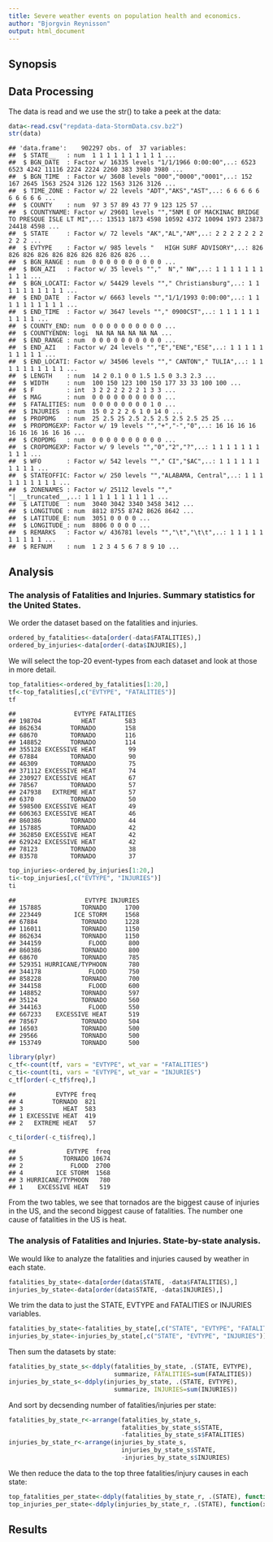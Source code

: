 ```yaml
---
title: Severe weather events on population health and economics.
author: "Bjorgvin Reynisson"
output: html_document
---
```


## Synopsis

## Data Processing

The data is read and we use the str() to take a peek at the data:


```r
data<-read.csv("repdata-data-StormData.csv.bz2")
str(data)
```

```
## 'data.frame':	902297 obs. of  37 variables:
##  $ STATE__   : num  1 1 1 1 1 1 1 1 1 1 ...
##  $ BGN_DATE  : Factor w/ 16335 levels "1/1/1966 0:00:00",..: 6523 6523 4242 11116 2224 2224 2260 383 3980 3980 ...
##  $ BGN_TIME  : Factor w/ 3608 levels "000","0000","0001",..: 152 167 2645 1563 2524 3126 122 1563 3126 3126 ...
##  $ TIME_ZONE : Factor w/ 22 levels "ADT","AKS","AST",..: 6 6 6 6 6 6 6 6 6 6 ...
##  $ COUNTY    : num  97 3 57 89 43 77 9 123 125 57 ...
##  $ COUNTYNAME: Factor w/ 29601 levels "","5NM E OF MACKINAC BRIDGE TO PRESQUE ISLE LT MI",..: 13513 1873 4598 10592 4372 10094 1973 23873 24418 4598 ...
##  $ STATE     : Factor w/ 72 levels "AK","AL","AM",..: 2 2 2 2 2 2 2 2 2 2 ...
##  $ EVTYPE    : Factor w/ 985 levels "   HIGH SURF ADVISORY",..: 826 826 826 826 826 826 826 826 826 826 ...
##  $ BGN_RANGE : num  0 0 0 0 0 0 0 0 0 0 ...
##  $ BGN_AZI   : Factor w/ 35 levels "","  N"," NW",..: 1 1 1 1 1 1 1 1 1 1 ...
##  $ BGN_LOCATI: Factor w/ 54429 levels ""," Christiansburg",..: 1 1 1 1 1 1 1 1 1 1 ...
##  $ END_DATE  : Factor w/ 6663 levels "","1/1/1993 0:00:00",..: 1 1 1 1 1 1 1 1 1 1 ...
##  $ END_TIME  : Factor w/ 3647 levels ""," 0900CST",..: 1 1 1 1 1 1 1 1 1 1 ...
##  $ COUNTY_END: num  0 0 0 0 0 0 0 0 0 0 ...
##  $ COUNTYENDN: logi  NA NA NA NA NA NA ...
##  $ END_RANGE : num  0 0 0 0 0 0 0 0 0 0 ...
##  $ END_AZI   : Factor w/ 24 levels "","E","ENE","ESE",..: 1 1 1 1 1 1 1 1 1 1 ...
##  $ END_LOCATI: Factor w/ 34506 levels ""," CANTON"," TULIA",..: 1 1 1 1 1 1 1 1 1 1 ...
##  $ LENGTH    : num  14 2 0.1 0 0 1.5 1.5 0 3.3 2.3 ...
##  $ WIDTH     : num  100 150 123 100 150 177 33 33 100 100 ...
##  $ F         : int  3 2 2 2 2 2 2 1 3 3 ...
##  $ MAG       : num  0 0 0 0 0 0 0 0 0 0 ...
##  $ FATALITIES: num  0 0 0 0 0 0 0 0 1 0 ...
##  $ INJURIES  : num  15 0 2 2 2 6 1 0 14 0 ...
##  $ PROPDMG   : num  25 2.5 25 2.5 2.5 2.5 2.5 2.5 25 25 ...
##  $ PROPDMGEXP: Factor w/ 19 levels "","+","-","0",..: 16 16 16 16 16 16 16 16 16 16 ...
##  $ CROPDMG   : num  0 0 0 0 0 0 0 0 0 0 ...
##  $ CROPDMGEXP: Factor w/ 9 levels "","0","2","?",..: 1 1 1 1 1 1 1 1 1 1 ...
##  $ WFO       : Factor w/ 542 levels ""," CI","$AC",..: 1 1 1 1 1 1 1 1 1 1 ...
##  $ STATEOFFIC: Factor w/ 250 levels "","ALABAMA, Central",..: 1 1 1 1 1 1 1 1 1 1 ...
##  $ ZONENAMES : Factor w/ 25112 levels "","                                                                                                                               "| __truncated__,..: 1 1 1 1 1 1 1 1 1 1 ...
##  $ LATITUDE  : num  3040 3042 3340 3458 3412 ...
##  $ LONGITUDE : num  8812 8755 8742 8626 8642 ...
##  $ LATITUDE_E: num  3051 0 0 0 0 ...
##  $ LONGITUDE_: num  8806 0 0 0 0 ...
##  $ REMARKS   : Factor w/ 436781 levels "","\t","\t\t",..: 1 1 1 1 1 1 1 1 1 1 ...
##  $ REFNUM    : num  1 2 3 4 5 6 7 8 9 10 ...
```

## Analysis

### The analysis of Fatalities and Injuries. Summary statistics for the United States.
We order the dataset based on the fatalities and injuries.


```r
ordered_by_fatalities<-data[order(-data$FATALITIES),]
ordered_by_injuries<-data[order(-data$INJURIES),]
```

We will select the top-20 event-types from each dataset and look at those in more detail.


```r
top_fatalities<-ordered_by_fatalities[1:20,]
tf<-top_fatalities[,c("EVTYPE", "FATALITIES")]
tf
```

```
##                EVTYPE FATALITIES
## 198704           HEAT        583
## 862634        TORNADO        158
## 68670         TORNADO        116
## 148852        TORNADO        114
## 355128 EXCESSIVE HEAT         99
## 67884         TORNADO         90
## 46309         TORNADO         75
## 371112 EXCESSIVE HEAT         74
## 230927 EXCESSIVE HEAT         67
## 78567         TORNADO         57
## 247938   EXTREME HEAT         57
## 6370          TORNADO         50
## 598500 EXCESSIVE HEAT         49
## 606363 EXCESSIVE HEAT         46
## 860386        TORNADO         44
## 157885        TORNADO         42
## 362850 EXCESSIVE HEAT         42
## 629242 EXCESSIVE HEAT         42
## 78123         TORNADO         38
## 83578         TORNADO         37
```

```r
top_injuries<-ordered_by_injuries[1:20,]
ti<-top_injuries[,c("EVTYPE", "INJURIES")]
ti
```

```
##                   EVTYPE INJURIES
## 157885           TORNADO     1700
## 223449         ICE STORM     1568
## 67884            TORNADO     1228
## 116011           TORNADO     1150
## 862634           TORNADO     1150
## 344159             FLOOD      800
## 860386           TORNADO      800
## 68670            TORNADO      785
## 529351 HURRICANE/TYPHOON      780
## 344178             FLOOD      750
## 858228           TORNADO      700
## 344158             FLOOD      600
## 148852           TORNADO      597
## 35124            TORNADO      560
## 344163             FLOOD      550
## 667233    EXCESSIVE HEAT      519
## 78567            TORNADO      504
## 16503            TORNADO      500
## 29566            TORNADO      500
## 153749           TORNADO      500
```


```r
library(plyr)
c_tf<-count(tf, vars = "EVTYPE", wt_var = "FATALITIES")
c_ti<-count(ti, vars = "EVTYPE", wt_var = "INJURIES")
c_tf[order(-c_tf$freq),]
```

```
##           EVTYPE freq
## 4        TORNADO  821
## 3           HEAT  583
## 1 EXCESSIVE HEAT  419
## 2   EXTREME HEAT   57
```

```r
c_ti[order(-c_ti$freq),]
```

```
##              EVTYPE  freq
## 5           TORNADO 10674
## 2             FLOOD  2700
## 4         ICE STORM  1568
## 3 HURRICANE/TYPHOON   780
## 1    EXCESSIVE HEAT   519
```

From the two tables, we see that tornados are the biggest cause of injuries in the US, and the second biggest cause of fatalities. The number one cause of fatalities in the US is heat. 

### The analysis of Fatalities and Injuries. State-by-state analysis.

We would like to analyze the fatalities and injuries caused by weather in each state.


```r
fatalities_by_state<-data[order(data$STATE, -data$FATALITIES),]
injuries_by_state<-data[order(data$STATE, -data$INJURIES),]
```

We trim the data to just the STATE, EVTYPE and FATALITIES or INJURIES variables.


```r
fatalities_by_state<-fatalities_by_state[,c("STATE", "EVTYPE", "FATALITIES")]
injuries_by_state<-injuries_by_state[,c("STATE", "EVTYPE", "INJURIES")]
```

Then sum the datasets by state:


```r
fatalities_by_state_s<-ddply(fatalities_by_state, .(STATE, EVTYPE), 
                             summarize, FATALITIES=sum(FATALITIES))
injuries_by_state_s<-ddply(injuries_by_state, .(STATE, EVTYPE), 
                             summarize, INJURIES=sum(INJURIES))
```

And sort by decsending number of fatalities/injuries per state:


```r
fatalities_by_state_r<-arrange(fatalities_by_state_s, 
                               fatalities_by_state_s$STATE,
                               -fatalities_by_state_s$FATALITIES)
injuries_by_state_r<-arrange(injuries_by_state_s, 
                               injuries_by_state_s$STATE,
                               -injuries_by_state_s$INJURIES)
```

We then reduce the data to the top three fatalities/injury causes in each state:


```r
top_fatalities_per_state<-ddply(fatalities_by_state_r, .(STATE), function(x)x[1:3,])
top_injuries_per_state<-ddply(injuries_by_state_r, .(STATE), function(x)x[1:3,])
```


## Results













